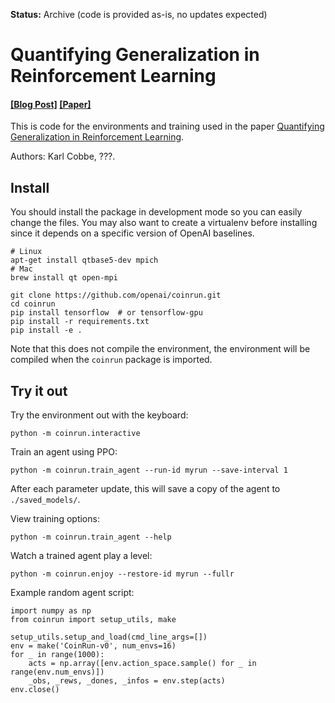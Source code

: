 **Status:** Archive (code is provided as-is, no updates expected)

# Quantifying Generalization in Reinforcement Learning

#### [[Blog Post]](https://blog.openai.com/?????) [[Paper]](https://arxiv.org/abs/???????)

This is code for the environments and training used in the paper [Quantifying Generalization in Reinforcement Learning](https://arxiv.org/abs/???????).

Authors: Karl Cobbe, ???.

## Install

You should install the package in development mode so you can easily change the files.  You may also want to create a virtualenv before installing since it depends on a specific version of OpenAI baselines.

```
# Linux
apt-get install qtbase5-dev mpich
# Mac
brew install qt open-mpi

git clone https://github.com/openai/coinrun.git
cd coinrun
pip install tensorflow  # or tensorflow-gpu
pip install -r requirements.txt
pip install -e .
```

Note that this does not compile the environment, the environment will be compiled when the `coinrun` package is imported.

## Try it out

Try the environment out with the keyboard:

```
python -m coinrun.interactive
```

Train an agent using PPO:

```
python -m coinrun.train_agent --run-id myrun --save-interval 1
```

After each parameter update, this will save a copy of the agent to `./saved_models/`.

View training options:

```
python -m coinrun.train_agent --help
```

Watch a trained agent play a level:

```
python -m coinrun.enjoy --restore-id myrun --fullr
```

Example random agent script:

```
import numpy as np
from coinrun import setup_utils, make

setup_utils.setup_and_load(cmd_line_args=[])
env = make('CoinRun-v0', num_envs=16)
for _ in range(1000):
    acts = np.array([env.action_space.sample() for _ in range(env.num_envs)])
    _obs, _rews, _dones, _infos = env.step(acts)
env.close()
```